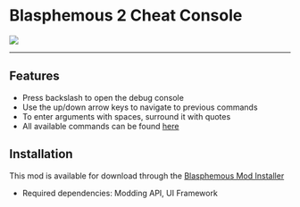 # Blasphemous 2 Cheat Console

<img src="https://img.shields.io/github/downloads/BrandenEK/BlasII.CheatConsole/total?color=872124&style=for-the-badge">

---

## Features
- Press backslash to open the debug console
- Use the up/down arrow keys to navigate to previous commands
- To enter arguments with spaces, surround it with quotes
- All available commands can be found [here](COMMANDS.md)

## Installation
This mod is available for download through the [Blasphemous Mod Installer](https://github.com/BrandenEK/Blasphemous.Modding.Installer)
- Required dependencies: Modding API, UI Framework